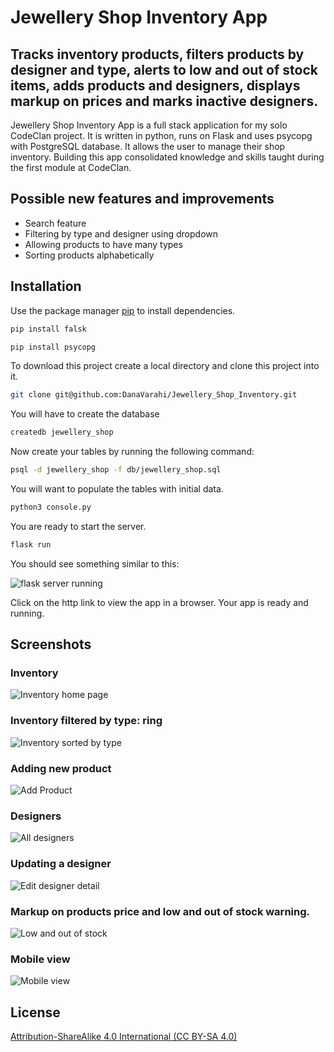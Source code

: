 # Jewellery Shop Inventory App

## Tracks inventory products, filters products by designer and type, alerts to low and out of stock items, adds products and designers, displays markup on prices and marks inactive designers.

Jewellery Shop Inventory App is a full stack application for my solo CodeClan project. It is written in python, runs on Flask and uses psycopg with PostgreSQL database. It allows the user to manage their shop inventory. Building this app consolidated knowledge and skills taught during the first module at CodeClan. 

## Possible new features and improvements

* Search feature
* Filtering by type and designer using dropdown
* Allowing products to have many types
* Sorting products alphabetically

## Installation

Use the package manager [pip](https://pip.pypa.io/en/stable/) to install dependencies.

```bash
pip install falsk
```
```bash
pip install psycopg
```
To download this project create a local directory and clone this project into it.

```bash
git clone git@github.com:DanaVarahi/Jewellery_Shop_Inventory.git
```
You will have to create the database
```bash
createdb jewellery_shop
```
Now create your tables by running the following command:
```bash
psql -d jewellery_shop -f db/jewellery_shop.sql
```
You will want to populate the tables with initial data.
```bash
python3 console.py
```
You are ready to start the server.
```bash
flask run
```
You should see something similar to this:

![flask server running](https://github.com/DanaVarahi/screenshots/blob/main/flask.png)

Click on the http link to view the app in a browser. 
Your app is ready and running.

## Screenshots

### Inventory
![Inventory home page](https://github.com/DanaVarahi/screenshots/blob/main/Screenshot%202020-11-15%20at%2010.46.40.png)

### Inventory filtered by type: ring 
![Inventory sorted by type](https://github.com/DanaVarahi/screenshots/blob/main/sort-by-type.png)

### Adding new product
![Add Product](https://github.com/DanaVarahi/screenshots/blob/main/add-product.png)

### Designers
![All designers](https://github.com/DanaVarahi/screenshots/blob/main/designers.png)

### Updating a designer
![Edit designer detail](https://github.com/DanaVarahi/screenshots/blob/main/edit-designer.png)

### Markup on products price and low and out of stock warning.
![Low and out of stock](https://github.com/DanaVarahi/screenshots/blob/main/low-stock.png)

### Mobile view
![Mobile view](https://github.com/DanaVarahi/screenshots/blob/main/mobile.png)


## License
[Attribution-ShareAlike 4.0 International (CC BY-SA 4.0)](https://creativecommons.org/licenses/by-sa/4.0/)
